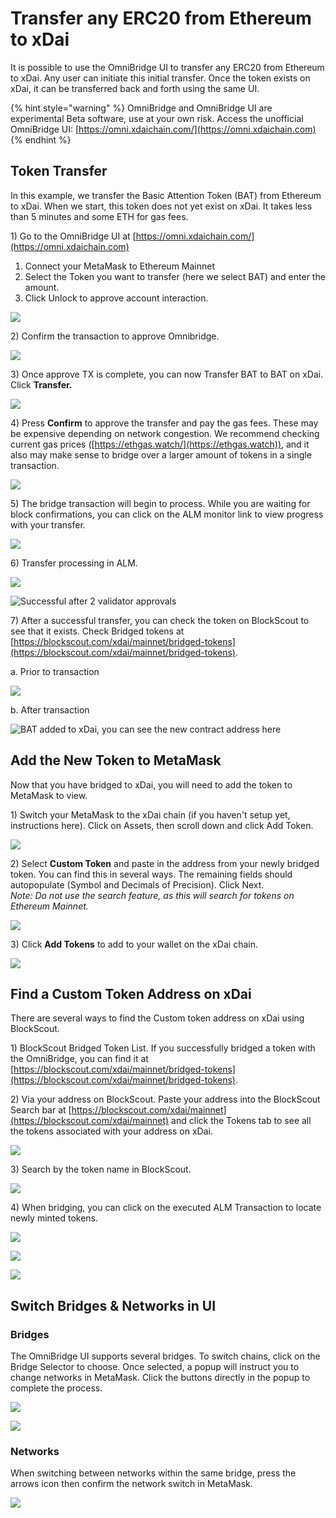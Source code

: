 # Transfer any ERC20 from Ethereum to xDai

It is possible to use the OmniBridge UI to transfer any ERC20 from Ethereum to xDai. Any user can initiate this initial transfer. Once the token exists on xDai, it can be transferred back and forth using the same UI.

{% hint style="warning" %}
OmniBridge and OmniBridge UI are experimental Beta software, use at your own risk. Access the unofficial OmniBridge UI: [https://omni.xdaichain.com/](https://omni.xdaichain.com)
{% endhint %}

## Token Transfer

In this example, we transfer the Basic Attention Token (BAT) from Ethereum to xDai. When we start, this token does not yet exist on xDai. It takes less than 5 minutes and some ETH for gas fees.

1\) Go to the OmniBridge UI at [https://omni.xdaichain.com/](https://omni.xdaichain.com)

1. Connect your MetaMask to Ethereum Mainnet
2. Select the Token you want to transfer (here we select BAT) and enter the amount.
3. Click Unlock to approve account interaction.

![](../../../.gitbook/assets/Omni1.jpg)

2\) Confirm the transaction to approve Omnibridge.

![](../../../.gitbook/assets/Omni2.jpg)

3\) Once approve TX is complete, you can now Transfer BAT to BAT on xDai. Click **Transfer.**

![](../../../.gitbook/assets/Omni3.jpg)

4\) Press **Confirm** to approve the transfer and pay the gas fees. These may be expensive depending on network congestion. We recommend checking current gas prices ([https://ethgas.watch/](https://ethgas.watch)), and it also may make sense to bridge over a larger amount of tokens in a single transaction.

![](../../../.gitbook/assets/Omni4.jpg)

5\) The bridge transaction will begin to process. While you are waiting for block confirmations, you can click on the ALM monitor link to view progress with your transfer.

![](../../../.gitbook/assets/Omni5.jpg)

6\) Transfer processing in ALM.

![](<../../../.gitbook/assets/omni6a (1).jpg>)

![Successful after 2 validator approvals](../../../.gitbook/assets/Omni6b.jpg)

7\) After a successful transfer, you can check the token on BlockScout to see that it exists. Check Bridged tokens at [https://blockscout.com/xdai/mainnet/bridged-tokens](https://blockscout.com/xdai/mainnet/bridged-tokens).

a. Prior to transaction

![](<../../../.gitbook/assets/bridge1 (1).jpg>)

b. After transaction

![BAT added to xDai, you can see the new contract address here](../../../.gitbook/assets/bridge2.jpg)

## Add the New Token to MetaMask

Now that you have bridged to xDai, you will need to add the token to MetaMask to view.

1\) Switch your MetaMask to the xDai chain (if you haven't setup yet, instructions here). Click on Assets, then scroll down and click Add Token.

![](<../../../.gitbook/assets/mmx1 (1).jpg>)

2\) Select **Custom Token** and paste in the address from your newly bridged token. You can find this in several ways. The remaining fields should autopopulate (Symbol and Decimals of Precision). Click Next.\
_Note: Do not use the search feature, as this will search for tokens on Ethereum Mainnet._

![](../../../.gitbook/assets/mmx2.jpg)

3\) Click **Add Tokens** to add to your wallet on the xDai chain.

![](../../../.gitbook/assets/mmx3.jpg)

## Find a Custom Token Address on xDai

There are several ways to find the Custom token address on xDai using BlockScout.

1\) BlockScout Bridged Token List. If you successfully bridged a token with the OmniBridge, you can find it at [https://blockscout.com/xdai/mainnet/bridged-tokens](https://blockscout.com/xdai/mainnet/bridged-tokens).

2\) Via your address on BlockScout. Paste your address into the BlockScout Search bar at [https://blockscout.com/xdai/mainnet](https://blockscout.com/xdai/mainnet) and click the Tokens tab to see all the tokens associated with your address on xDai.

![](../../../.gitbook/assets/blockscout-search.jpg)

3\) Search by the token name in BlockScout.

![](../../../.gitbook/assets/search.jpg)

4\) When bridging, you can click on the executed ALM Transaction to locate newly minted tokens.

![](../../../.gitbook/assets/ALM1.jpg)

![](../../../.gitbook/assets/ALM2.jpg)

![](../../../.gitbook/assets/ALM3.jpg)

## Switch Bridges & Networks in UI

### Bridges

The OmniBridge UI supports several bridges. To switch chains, click on the Bridge Selector to choose. Once selected, a popup will instruct you to change networks in MetaMask. Click the buttons directly in the popup to complete the process.

![](../../../.gitbook/assets/switch-bridge-1.png)

![](../../../.gitbook/assets/switch-bridge-2.png)

### Networks

When switching between networks within the same bridge, press the arrows icon then confirm the network switch in MetaMask.

![](../../../.gitbook/assets/switch-networks.png)
